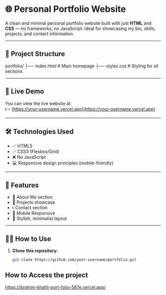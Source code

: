 
# 🌐 Personal Portfolio Website

A clean and minimal personal portfolio website built with just **HTML** and **CSS** — no frameworks, no JavaScript. Ideal for showcasing my bio, skills, projects, and contact information.

---

## 📁 Project Structure
portfolio/
├── index.html # Main homepage
├── styles.css # Styling for all sections


---

## 🚀 Live Demo

You can view the live website at:  
👉 [https://your-username.vercel.app](https://your-username.vercel.app)

---

## 🛠️ Technologies Used

- ✅ HTML5  
- ✅ CSS3 (Flexbox/Grid)  
- ❌ No JavaScript  
- 💻 Responsive design principles (mobile-friendly)

---

## 🧩 Features

- 🧑 About Me section  
- 💼 Projects showcase  
- 📞 Contact section  
- 📱 Mobile Responsive  
- 🎨 Stylish, minimalist layout

---

## 🧑‍💻 How to Use

1. **Clone this repository**:
   ```bash
   git clone https://github.com/your-username/portfolio.git

## How to Access the project
https://ibrahim-khalili-port-folio-587e.vercel.app/
